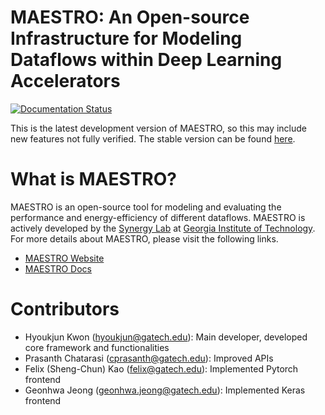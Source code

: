# MAESTRO: An Open-source Infrastructure for Modeling Dataflows within Deep Learning Accelerators
[![Documentation Status](https://readthedocs.org/projects/maestro-docs/badge/?version=latest)](https://maestro-docs.readthedocs.io/en/latest/?badge=latest)

This is the latest development version of MAESTRO, so this may include new features not fully verified. The stable version can be found [here](https://github.com/georgia-tech-synergy-lab/maestro-stable).

# What is MAESTRO?
MAESTRO is an open-source tool for modeling and evaluating the performance and energy-efficiency of different dataflows. MAESTRO is actively developed by the [Synergy Lab](https://synergy.ece.gatech.edu/) at [Georgia Institute of Technology](https://www.gatech.edu/). For more details about MAESTRO, please visit the following links.

- [MAESTRO Website](http://maestro.ece.gatech.edu/)
- [MAESTRO Docs](http://maestro.ece.gatech.edu/docs/build/html/index.html)

# Contributors
- Hyoukjun Kwon (hyoukjun@gatech.edu): Main developer, developed core framework and functionalities
- Prasanth Chatarasi (cprasanth@gatech.edu): Improved APIs
- Felix (Sheng-Chun) Kao (felix@gatech.edu): Implemented Pytorch frontend
- Geonhwa Jeong (geonhwa.jeong@gatech.edu): Implemented Keras frontend
